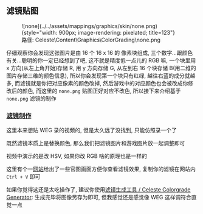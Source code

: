 ## 滤镜贴图

<figure markdown>
  ![none](../../assets/mappings/graphics/skin/none.png){style="width: 900px; image-rendering: pixelated; title=123"}
  <figcaption>路径: Celeste\Content\Graphics\ColorGrading\none.png</figcaption>
</figure>

仔细观察你会发现这张图片是由 16 个 16 x 16 的 像素块组成, 三个数字...跟颜色有关...聪明的你一定已经想到了吧, 这不就是精度低一点儿的 RGB 嘛, 一个块里用 x 方向(从左上角开始)存储 R, 用 y 方向存储 G,
从左到右 16 个块存储 B(用二维的图片存储三维的颜色信息), 所以你会发现第一个块只有红绿, 越往右蓝的成分就越多, 而滤镜就是你把对应像素的颜色改掉, 然后游戏中的对应颜色也会被改成你修改后的颜色, 而这里的 `none.png` 贴图正好对应不改色, 所以接下来介绍基于 `none.png` 滤镜的制作


### [滤镜制作](https://www.bilibili.com/video/BV1WW7czqEPi)

这里本来想贴 WEG 录的视频的, 但是太久远了没找到, 只能仿照录一个了

既然滤镜本质上是替换颜色, 那么我们把滤镜图片和游戏图片放一起调整即可

视频中演示的是改 HSV, 如果你改 RGB 啥的原理也是一样的

这里有个一[网站](https://colorgrade-visualiser.modded-celeste.com/)给出了一些官图画面方便你查看滤镜效果, 复制你的滤镜在网站内 `Ctrl + V` 即可

如果你觉得这还是太吃操作了, 建议你使用[滤镜生成工具 / Celeste Colorgrade Generator](https://lostinnowhere314.github.io/celeste-colorgrade-gen/): 生成完毕将图像另存为即可, 但我感觉还是感觉像 WEG 这样调符合直觉一点




